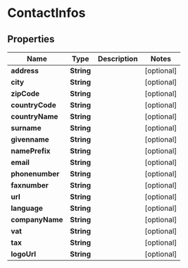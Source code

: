 
# ContactInfos

## Properties
Name | Type | Description | Notes
------------ | ------------- | ------------- | -------------
**address** | **String** |  |  [optional]
**city** | **String** |  |  [optional]
**zipCode** | **String** |  |  [optional]
**countryCode** | **String** |  |  [optional]
**countryName** | **String** |  |  [optional]
**surname** | **String** |  |  [optional]
**givenname** | **String** |  |  [optional]
**namePrefix** | **String** |  |  [optional]
**email** | **String** |  |  [optional]
**phonenumber** | **String** |  |  [optional]
**faxnumber** | **String** |  |  [optional]
**url** | **String** |  |  [optional]
**language** | **String** |  |  [optional]
**companyName** | **String** |  |  [optional]
**vat** | **String** |  |  [optional]
**tax** | **String** |  |  [optional]
**logoUrl** | **String** |  |  [optional]




